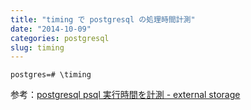 ```yaml
---
title: "timing で postgresql の処理時間計測"
date: "2014-10-09"
categories: postgresql
slug: timing
---
```

```psql
postgres=# \timing
```

参考：[postgresql psql 実行時間を計測 - external storage](http://d.hatena.ne.jp/kurita1/20090428)
